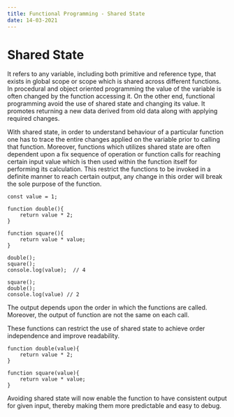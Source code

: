 ```yaml
---
title: Functional Programming - Shared State
date: 14-03-2021
---
```


# Shared State

It refers to any variable, including both primitive and reference type, that exists in global scope or scope which is shared across different functions. In procedural and object oriented programming the value of the variable is often changed by the function accessing it. On the other end, functional programming avoid the use of shared state and changing its value. It promotes returning a new data derived from old data along with applying required changes.

With shared state, in order to understand behaviour of a particular function one has to trace the entire changes applied on the variable prior to calling that function. Moreover, functions which utilizes shared state are often dependent upon a fix sequence of operation or function calls for reaching certain input value which is then used within the function itself for performing its calculation. This restrict the functions to be invoked in a definite manner to reach certain output, any change in this order will break the sole purpose of the function.

```
const value = 1;

function double(){
    return value * 2;
}

function square(){
    return value * value;
}

```

```
double();
square();
console.log(value);  // 4
```

```
square();
double();
console.log(value) // 2
```

The output depends upon the order in which the functions are called. Moreover, the output of function are not the same on each call.

These functions can restrict the use of shared state to achieve order independence and improve readability.

```
function double(value){
    return value * 2;
}

function square(value){
    return value * value;
}
```

Avoiding shared state will now enable the function to have consistent output for given input, thereby making them more predictable and easy to debug.
